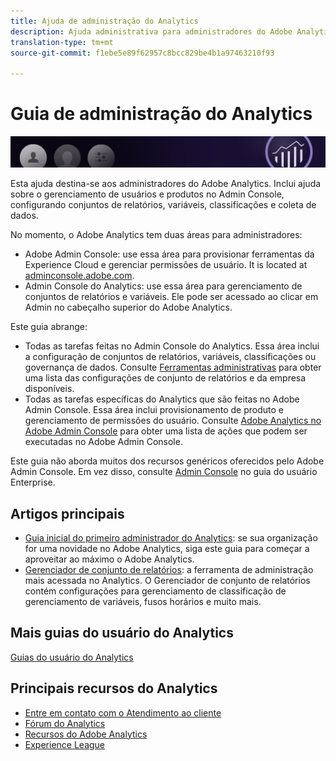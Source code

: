 ```yaml
---
title: Ajuda de administração do Analytics
description: Ajuda administrativa para administradores do Adobe Analytics, incluindo gerenciamento de usuários e produtos no Admin Console, configuração de conjuntos de relatórios, variáveis, classificações e coleta de dados.
translation-type: tm+mt
source-git-commit: f1ebe5e89f62957c8bcc829be4b1a97463210f93

---
```



# Guia de administração do Analytics

![Banner](/assets/doc_banner_admin.png)

Esta ajuda destina-se aos administradores do Adobe Analytics. Inclui ajuda sobre o gerenciamento de usuários e produtos no Admin Console, configurando conjuntos de relatórios, variáveis, classificações e coleta de dados.

No momento, o Adobe Analytics tem duas áreas para administradores:

* Adobe Admin Console: use essa área para provisionar ferramentas da Experience Cloud e gerenciar permissões de usuário. It is located at [adminconsole.adobe.com](https://adminconsole.adobe.com).
* Admin Console do Analytics: use essa área para gerenciamento de conjuntos de relatórios e variáveis. Ele pode ser acessado ao clicar em Admin no cabeçalho superior do Adobe Analytics.

Este guia abrange:

* Todas as tarefas feitas no Admin Console do Analytics. Essa área inclui a configuração de conjuntos de relatórios, variáveis, classificações ou governança de dados. Consulte [Ferramentas administrativas](admin/c-admin-tools.md) para obter uma lista das configurações de conjunto de relatórios e da empresa disponíveis.
* Todas as tarefas específicas do Analytics que são feitas no Adobe Admin Console. Essa área inclui provisionamento de produto e gerenciamento de permissões do usuário. Consulte [Adobe Analytics no Adobe Admin Console](admin-console/home.md) para obter uma lista de ações que podem ser executadas no Adobe Admin Console.

Este guia não aborda muitos dos recursos genéricos oferecidos pelo Adobe Admin Console. Em vez disso, consulte [Admin Console](https://helpx.adobe.com/enterprise/using/admin-console.html) no guia do usuário Enterprise.

## Artigos principais

* [Guia inicial do primeiro administrador do Analytics](admin-console/first-admin-guide.md): se sua organização for uma novidade no Adobe Analytics, siga este guia para começar a aproveitar ao máximo o Adobe Analytics.
* [Gerenciador de conjunto de relatórios](c-manage-report-suites/report-suites-admin.md): a ferramenta de administração mais acessada no Analytics. O Gerenciador de conjunto de relatórios contém configurações para gerenciamento de classificação de gerenciamento de variáveis, fusos horários e muito mais.

## Mais guias do usuário do Analytics

[Guias do usuário do Analytics](/help/landing/home.md)

## Principais recursos do Analytics

* [Entre em contato com o Atendimento ao cliente](https://helpx.adobe.com/contact/enterprise-support.ec.html)
* [Fórum do Analytics](https://forums.adobe.com/community/experience-cloud/analytics-cloud/analytics)
* [Recursos do Adobe Analytics](https://forums.adobe.com/message/10660755)
* [Experience League](https://landing.adobe.com/experience-league/)
